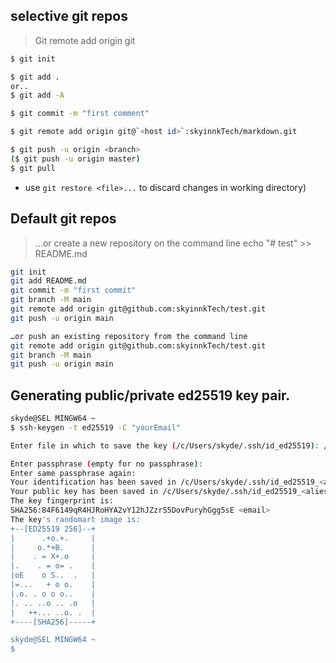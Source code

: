 ## selective git repos

> Git remote add origin git

```bash
$ git init

$ git add .
or..
$ git add -A

$ git commit -m "first comment"

$ git remote add origin git@`<host id>`:skyinnkTech/markdown.git

$ git push -u origin <branch>
($ git push -u origin master)
$ git pull
```

- use `git restore <file>...` to discard changes in working directory)

## Default git repos

> …or create a new repository on the command line echo "# test" >> README.md

```bash
git init
git add README.md
git commit -m "first commit"
git branch -M main
git remote add origin git@github.com:skyinnkTech/test.git
git push -u origin main

…or push an existing repository from the command line
git remote add origin git@github.com:skyinnkTech/test.git
git branch -M main
git push -u origin main
```

## Generating public/private ed25519 key pair.

```bash
skyde@SEL MINGW64 ~
$ ssh-keygen -t ed25519 -C "yourEmail"

Enter file in which to save the key (/c/Users/skyde/.ssh/id_ed25519): /c/Users/skyde/.ssh/id_ed25519_<alies>

Enter passphrase (empty for no passphrase):
Enter same passphrase again:
Your identification has been saved in /c/Users/skyde/.ssh/id_ed25519_<alies>
Your public key has been saved in /c/Users/skyde/.ssh/id_ed25519_<alies>.pub
The key fingerprint is:
SHA256:84F6149qR4HJRoHYA2vY12hJZzrS5DovPuryhGgg5sE <email>
The key's randomart image is:
+--[ED25519 256]--+
|      .+o.+.     |
|     o.*+B.      |
|    . = X+.o     |
|.    . = o= .    |
|oE    o S..  .   |
|=...   + o o.    |
|.o. . o o o..    |
|. .. ..o .. .o   |
|   ++... ..o. .  |
+----[SHA256]-----+

skyde@SEL MINGW64 ~
$
```
